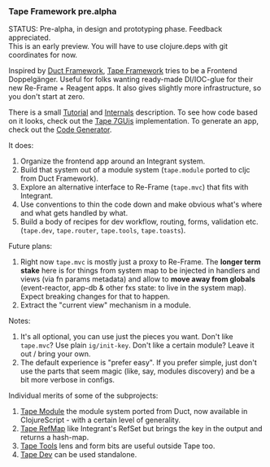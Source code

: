 ### Tape Framework pre.alpha

STATUS: Pre-alpha, in design and prototyping phase. Feedback appreciated.  
This is an early preview. You will have to use clojure.deps with git coordinates for now.

Inspired by [Duct Framework](https://github.com/duct-framework), [Tape Framework](https://github.com/tape-framework) 
tries to be a Frontend Doppelgänger. Useful for folks wanting ready-made DI/IOC-glue for their new Re-Frame + Reagent 
apps. It also gives slightly more infrastructure, so you don't start at zero.

There is a small [Tutorial](../docs/Tutorial.md) and [Internals](../docs/Internals.md) description.
To see how code based on it looks, check out the [Tape 7GUis](https://github.com/tape-framework/7guis) implementation.
To generate an app, check out the [Code Generator](https://github.com/tape-framework/clj-template).

It does:
1. Organize the frontend app around an Integrant system.
2. Build that system out of a module system (`tape.module` ported to cljc from Duct Framework).
3. Explore an alternative interface to Re-Frame (`tape.mvc`) that fits with Integrant.
4. Use conventions to thin the code down and make obvious what's where and what gets handled by what.
5. Build a body of recipes for dev workflow, routing, forms, validation etc.
   (`tape.dev`, `tape.router`, `tape.tools`, `tape.toasts`).

Future plans:
1. Right now `tape.mvc` is mostly just a proxy to Re-Frame. The **longer term stake** here is for things from system map
   to be injected in handlers and views (via fn params metadata) and allow to **move away from globals** (event-reactor,
   app-db & other fxs state: to live in the system map). Expect breaking changes for that to happen.
2. Extract the "current view" mechanism in a module.

Notes:
1. It's all optional, you can use just the pieces you want. Don't like `tape.mvc`? Use plain `ig/init-key`. Don't
   like a certain module? Leave it out / bring your own.
2. The default experience is "prefer easy". If you prefer simple, just don't use the parts that seem magic (like, say,
   modules discovery) and be a bit more verbose in configs.

Individual merits of some of the subprojects:
1. [Tape Module](https://github.com/tape-framework/module) the module system ported from Duct, now available in 
   ClojureScript - with a certain level of generality.
2. [Tape RefMap](https://github.com/tape-framework/refmap) like Integrant's RefSet but brings the key in the output and
   returns a hash-map.
3. [Tape Tools](https://github.com/tape-framework/tools) lens and form bits are useful outside Tape too.
4. [Tape Dev](https://github.com/tape-framework/dev) can be used standalone.
